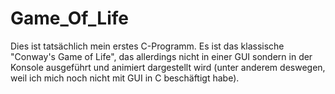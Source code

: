 # Game_Of_Life

Dies ist tatsächlich mein erstes C-Programm. Es ist das klassische
"Conway's Game of Life", das allerdings nicht in einer GUI sondern
in der Konsole ausgeführt und animiert dargestellt wird (unter anderem
deswegen, weil ich mich noch nicht mit GUI in C beschäftigt habe).
